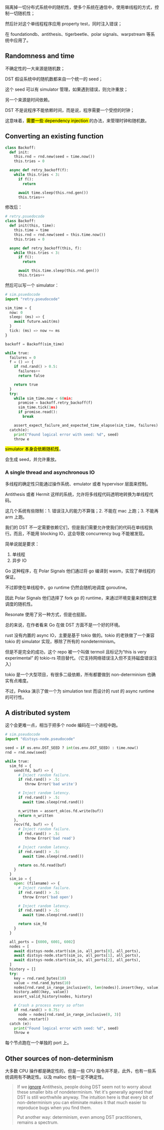 
隔离掉一切分布式系统中的随机性，使多个系统在通信中，使用单线程的方式，控制一切随机性；

然后针对这个单线程程序应用 property test，同时注入错误；

在 foundationdb、antithesis、tigerbeetle、polar signals、warpstream 等系统中应用了。

## Randomness and time

不确定性的一大来源是随机数；

DST 假设系统中的随机数都来自一个统一的 seed；

这个 seed 可以有 simulator 管理，如果遇到错误，则允许重放；

另一个来源是时间依赖。

DST 不是说程序不能依赖时间，而是说，程序需要一个受控的时钟；

这意味着，<mark>需要一些 dependency injection </mark>的办法，来管理时钟和随机数。

## Converting an existing function

```python
class Backoff:
  def init:
    this.rnd = rnd.new(seed = time.now())
    this.tries = 0

  async def retry_backoff(f):
    while this.tries < 3:
      if f():
        return

      await time.sleep(this.rnd.gen())
      this.tries++
```

修改后：

```python
# retry.psuedocode
class Backoff:
  def init(this, time):
    this.time = time
    this.rnd = rnd.new(seed = this.time.now())
    this.tries = 0

  async def retry_backoff(this, f):
    while this.tries < 3:
      if f():
        return

      await this.time.sleep(this.rnd.gen())
      this.tries++
```

然后可以写一个 simulator：

```python
# sim.psuedocode
import "retry.pseudocode"

sim_time = {
  now: 0
  sleep: (ms) => {
    await future.wait(ms)
  }
  tick: (ms) => now += ms
}

backoff = Backoff(sim_time)

while true:
  failures = 0
  f = () => {
    if rnd.rand() > 0.5:
      failures++
      return false

    return true
  }
  try:
    while sim_time.now < 60min:
      promise = backoff.retry_backoff(f)
      sim_time.tick(1ms)
      if promise.read():
        break

    assert_expect_failure_and_expected_time_elapse(sim_time, failures)
  catch(e):
    print("Found logical error with seed: %d", seed)
    throw e
```

<mark>simulator 本身会依赖随机性</mark>。

会生成 seed，并允许重放。

### A single thread and asynchronous IO

多线程的确定性只能通过操作系统、emulator 或者 hypervisor 层面来控制。

Antithesis 或者 Hermit 这样的系统，允许将多线程代码透明地转换为单线程代码。

这几个系统有些限制：1. 错误注入的能力不算强；2. 不能在 mac 上跑；3. 不能再 arm 上跑。

我们的 DST 不一定需要依赖它们，但是我们需要允许使我们的代码在单线程执行。而且，不能用 blocking IO，这会导致  concurrency bug 不能被发现。

简单说就是要求：

1. 单线程
2. 异步 IO

Go 这种程序，在 Polar Signals 他们通过将 go 编译到 wasm，实现了单线程的保证。

不过即使在单线程中，go runtime 仍然会随机地调度 goroutine。

因此 Polar Signals 他们选择了 fork go 的 runtime，来通过环境变量来控制这里调度的随机性。

Resonate 使用了另一种方式，但是也挺脏。

总的来说，在作者看来 Go 在做 DST 方面不是一个好的环境。

rust 没有内置的 async IO，主要是基于 tokio 做的。tokio 的老铁做了一个兼容 tokio 的 simulator 实现，移除了所有的 nondeterminism。

但是不是完全的成功，这个 repo 被一个叫做 termoil 且标记为“this is very experimental” 的 tokio-rs 项目替代。（它支持网络错误注入但不支持磁盘错误注入）

tokio 是一个大型项目，有很多二级依赖，所有都要做到 non-determinism 也确实有点难度。

不过，Pekka 演示了做一个为 simulation test 而设计的 rust 的 async runtime 的可行性。

## A distributed system

这个会更难一点，相当于把多个 node 编码在一个进程中跑。

```python
# sim.pseudocode
import "distsys-node.pseudocode"

seed = if os.env.DST_SEED ? int(os.env.DST_SEED) : time.now()
rnd = rnd.new(seed)

while true:
  sim_fd = {
    send(fd, buf) => {
      # Inject random failure.
      if rnd.rand() > .5:
         throw Error('bad write')

      # Inject random latency.
      if rnd.rand() > .5:
        await time.sleep(rnd.rand())

      n_written = assert_ok(os.fd.write(buf))
      return n_written
    },
    recv(fd, buf) => {
      # Inject random failure.
      if rnd.rand() > .5:
         throw Error('bad read')

      # Inject random latency.
      if rnd.rand() > .5:
        await time.sleep(rnd.rand())

      return os.fd.read(buf)
    }
  }
  sim_io = {
    open: (filename) => {
      # Inject random failure.
      if rnd.rand() > .5:
        throw Error('bad open')

      # Inject random latency.
      if rnd.rand() > .5:
        await time.sleep(rnd.rand())

      return sim_fd
    }
  }

  all_ports = [6000, 6001, 6002]
  nodes = [
    await distsys-node.start(sim_io, all_ports[0], all_ports),
    await distsys-node.start(sim_io, all_ports[1], all_ports),
    await distsys-node.start(sim_io, all_ports[2], all_ports),
  ]
  history = []
  try:
    key = rnd.rand_bytes(10)
    value = rnd.rand_bytes(10)
    nodes[rnd.rand_in_range_inclusive(0, len(nodes)].insert(key, value)
    history.add((key, value))
    assert_valid_history(nodes, history)

    # Crash a process every so often
    if rnd.rand() > 0.75:
      node = nodes[rnd.rand_in_range_inclusive(0, 3)]
      node.restart()
  catch (e):
    print("Found logical error with seed: %d", seed)
    throw e
```

每个节点跑在一个单独的 port 上。

## Other sources of non-determinism

大多数 CPU 操作都是确定性的，但是一些 CPU 指令并不是，此外，也有一些系统调用有不确定性。以及 malloc 也有一定不确定性。

> If we [ignore](https://antithesis.com/blog/deterministic_hypervisor/) Antithesis, people doing DST seem not to worry about these smaller bits of nondeterminism. Yet it's generally agreed that DST is still worthwhile anyway. The intuition here is that every bit of non-determinism you can eliminate makes it that much easier to reproduce bugs when you find them.
>
> Put another way: determinism, even among DST practitioners, remains a spectrum.
